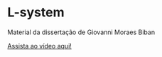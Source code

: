 # L-system
Material da dissertação de Giovanni Moraes Biban

[Assista ao vídeo aqui!](https://www.youtube.com/watch?v=seu_codigo_do_video)
